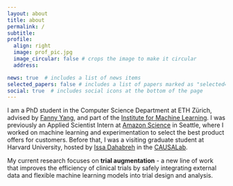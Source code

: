 ```yaml
---
layout: about
title: about
permalink: /
subtitle: 
profile:
  align: right
  image: prof_pic.jpg
  image_circular: false # crops the image to make it circular
  address: 

news: true  # includes a list of news items
selected_papers: false # includes a list of papers marked as "selected={true}"
social: true  # includes social icons at the bottom of the page
---
```



I am a PhD student in the Computer Science Department at ETH Zürich, advised by <a href="https://sml.inf.ethz.ch/group/fannyy/"> Fanny Yang</a>, and part of the <a href="https://ml.inf.ethz.ch/">Institute for Machine Learning</a>. I was previously an Applied Scientist Intern at <a href="https://www.amazon.science/">Amazon Science</a> in Seattle, where I worked on machine learning and experimentation to select the best product offers for customers. Before that, I was a visiting graduate student at Harvard University, hosted by <a href="https://www.hsph.harvard.edu/profile/issa-dahabreh/">Issa Dahabreh</a> in the <a href="https://causalab.sph.harvard.edu/"> CAUSALab</a>. 

My current research focuses on **trial augmentation** - a new line of work that improves the efficiency of clinical trials by safely integrating external data and flexible machine learning models into trial design and analysis.
